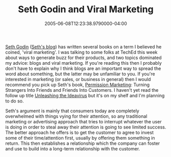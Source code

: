 ﻿---
title: Seth Godin and Viral Marketing
date: "2005-06-08T12:23:38.9790000-04:00"
description: "Seth Godin (Seth's blog) has written several books on a term I believed he coined, 'viral marketing'. I was talking to some folks at TechEd this week about ways to generate buzz for their products, and two topics dominated my advice: blogs and viral marketing."
featuredImage: /img/default-post-image.jpg
---

[Seth Godin](http://www.amazon.com/exec/obidos/search-handle-form/002-2253568-6626408) ([Seth's blog](http://sethgodin.typepad.com/)) has written several books on a term I believed he coined, 'viral marketing'. I was talking to some folks at TechEd this week about ways to generate buzz for their products, and two topics dominated my advice: blogs and viral marketing. If you're reading this then I probably don't have to explain why I think blogs are an important way to spread the word about something, but the latter may be unfamiliar to you. If you're interested in marketing (or sales, or business in general) then I would recommend you pick up Seth's book, [Permission Marketing](http://www.amazon.com/exec/obidos/ASIN/0684856360/aspalliancecom): Turning Strangers Into Friends and Friends Into Customers. I haven't yet read the follow up title [Unleashing the Ideavirus](http://www.amazon.com/exec/obidos/ASIN/0786887176/aspalliancecom) but it's on my shelf and I'm planning to do so.

Seth's argument is mainly that consumers today are completely overwhelmed with things vying for their attention, so any traditional marketing or advertising approach that tries to interrupt whatever the user is doing in order to steal away their attention is going to see limited success. The better approach he offers is to get the customer to agree to invest some of their time/attention first, usually by offering them something in return. This then establishes a relationship which the company can foster and use to build into a long-term relationship with the customer.

